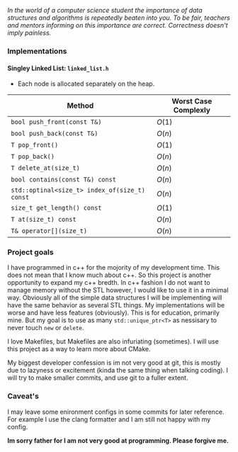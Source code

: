 *In the world of a computer science student the importance of data structures 
and algorithms is repeatedly beaten into you. To be fair, teachers and mentors 
informing on this importance are correct. Correctness doesn't imply painless.*

### Implementations
#### **Singley Linked List**: `linked_list.h`
- Each node is allocated separately on the heap.

| Method    | Worst Case Complexly  |
| -------- | ------- |
| `bool push_front(const T&)`                    | $O(1)$ |
| `bool push_back(const T&)`                     | $O(n)$ |
| `T pop_front()`                                | $O(1)$ |
| `T pop_back()`                                 | $O(n)$ |
| `T delete_at(size_t)`                          | $O(n)$ |
| `bool contains(const T&) const`                | $O(n)$ |
| `std::optinal<size_t> index_of(size_t) const`  | $O(n)$ |
| `size_t get_length() const`                    | $O(1)$ |
| `T at(size_t) const`                           | $O(n)$ |
| `T& operator[](size_t)`                        | $O(n)$ |


### Project goals
I have programmed in c++ for the mojority of my development time. This does 
not mean that I know much about c++. So this project is another opportunity to 
expand my c++ bredth. In c++ fashion I do not want to manage memory without the STL 
however, I would like to use it in a minimal way. Obviously all of the simple 
data structures I will be implementing will have the same behavior as several 
STL things. My implementations will be worse and have less features (obviously). 
This is for education, primarily mine. But my goal is to use as many 
`std::unique_ptr<T>` as nessisary to never touch `new` or `delete`.


I love Makefiles, but Makefiles are also infuriating (sometimes). I will use 
this project as a way to learn more about CMake.


My biggest developer confession is im not very good at git, this is mostly due 
to lazyness or excitement (kinda the same thing when talking coding). I will 
try to make smaller commits, and use git to a fuller extent.

### Caveat's
I may leave some enironment configs in some commits for later reference. For
example I use the clang formatter and I am still not happy with my config.


**Im sorry father for I am not very good at programming. Please forgive me.**
